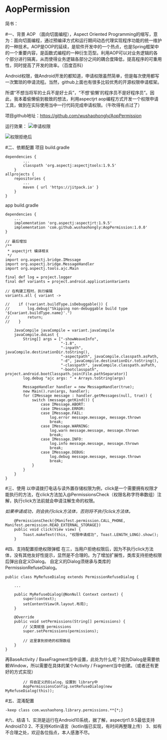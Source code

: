 # AopPermission

简书：

#一、背景
AOP （面向切面编程），Aspect Oriented Programming的缩写，意为：面向切面编程，通过预编译方式和运行期间动态代理实现程序功能的统一维护的一种技术。AOP是OOP的延续，是软件开发中的一个热点，也是Spring框架中的一个重要内容，是函数式编程的一种衍生范型。利用AOP可以对业务逻辑的各个部分进行隔离，从而使得业务逻辑各部分之间的耦合度降低，提高程序的可重用性，同时提高了开发的效率。（百度百科）

Android权限，做Android开发的都知道，申请权限虽然简单，但是每次使用都写一次繁琐的申请流程。当然，github上面也有很多比较优秀的开源权限申请框架。

所谓“不想当将军的士兵不是好士兵”，“不想‘偷懒’的程序员不是好程序员”。因此，我本着偷懒偷到极致的想法，利用aspectjrt aop编程方式开发一个权限申请工具，做到在实际使用当中一行代码完成申请权限。（牛吹得有点过了）

项目github地址：https://github.com/wushaohongly/AopPermission

运行效果：
![申请权限](https://upload-images.jianshu.io/upload_images/16821601-05bf4d47f7b1e107.jpg?imageMogr2/auto-orient/strip%7CimageView2/2/w/1240)

![权限拒绝后](https://upload-images.jianshu.io/upload_images/16821601-e447f35d23636356.jpg?imageMogr2/auto-orient/strip%7CimageView2/2/w/1240)



#二、依赖配置
项目 build.gradle
```
dependencies {
		...
		classpath 'org.aspectj:aspectjtools:1.9.5'
	}
allprojects {
	repositories {
		...
		maven { url 'https://jitpack.io' }
	}
}
```
app build.gradle
```
dependencies {
    ...
    implementation 'org.aspectj:aspectjrt:1.9.5'
    implementation 'com.github.wushaohongly:AopPermission:1.0.0'
}

// 最后增加
/**
 * aspectjrt 编译相关
 */
import org.aspectj.bridge.IMessage
import org.aspectj.bridge.MessageHandler
import org.aspectj.tools.ajc.Main

final def log = project.logger
final def variants = project.android.applicationVariants

// 在构建工程时，执行编辑
variants.all { variant ->

//    if (!variant.buildType.isDebuggable()) {
//        log.debug("Skipping non-debuggable build type '${variant.buildType.name}'.")
//        return;
//    }

    JavaCompile javaCompile = variant.javaCompile
    javaCompile.doLast {
        String[] args = ["-showWeaveInfo",
                         "-1.8",
                         "-inpath", javaCompile.destinationDir.toString(),
                         "-aspectpath", javaCompile.classpath.asPath,
                         "-d", javaCompile.destinationDir.toString(),
                         "-classpath", javaCompile.classpath.asPath,
                         "-bootclasspath", project.android.bootClasspath.join(File.pathSeparator)]
        log.debug "ajc args: " + Arrays.toString(args)

        MessageHandler handler = new MessageHandler(true);
        new Main().run(args, handler);
        for (IMessage message : handler.getMessages(null, true)) {
            switch (message.getKind()) {
                case IMessage.ABORT:
                case IMessage.ERROR:
                case IMessage.FAIL:
                    log.error message.message, message.thrown
                    break;
                case IMessage.WARNING:
                    log.warn message.message, message.thrown
                    break;
                case IMessage.INFO:
                    log.info message.message, message.thrown
                    break;
                case IMessage.DEBUG:
                    log.debug message.message, message.thrown
                    break;
            }
        }
    }
}
```
#三、使用
以申请拨打电话与读外置存储权限为例，click是一个需要拥有权限才能执行的方法，在click方法加入@PermissionsCheck（权限名称字符串数组）注解，执行click方法前就会申请注解生命的权限。

*如果申请成功，则会执行click方法体，否则将不执行click方法体。*
```
    @PermissionsCheck({Manifest.permission.CALL_PHONE, Manifest.permission.READ_EXTERNAL_STORAGE})
    public void click(View view) {
        Toast.makeText(this, "权限申请成功", Toast.LENGTH_LONG).show();
    }
```

#四、支持配置拒绝权限弹框
在三，当用户拒绝权限后，因为不执行click方法体，没有其他友好性提示，显然是不合理的。为了增加扩展性，类库支持拒绝权限后弹出自定义Dialog。
自定义的Dialog须继承与类库的PermissionRefuseDialog。
```
public class MyRefuseDialog extends PermissionRefuseDialog {

    ...

    public MyRefuseDialog(@NonNull Context context) {
        super(context);
        setContentView(R.layout.布局);
    }

    @Override
    public void setPermissions(String[] permissions) {
        // 父类赋值 permissions
        super.setPermissions(permissions);

        // 这里拿到拒绝的权限数组
    }
}
```
再BaseActivity / BaseFragment当中设置，此处为什么呢？因为Dialog是需要依赖Window，所以需要在具体的某个Activity / Fragment当中创建。（或者还有更好的方式实现）
```
        // 将自定义的Dialog，设置到 library中
        AopPermissionsConfig.setRefuseDialog(new MyRefuseDialog(this));
```

#五、混淆配置
```
-keep class com.wushaohong.library.permissions.**{*;}
```

#六、结语
1、实测是运行在Android10系统，据了解，aspectjrt1.9.5最低支持Android7.0
2、不支持Kotlin语言（kotlin版已实现，有时间再整理上传）
3、如有不合理之处，欢迎各位指点，本人感激不尽。
